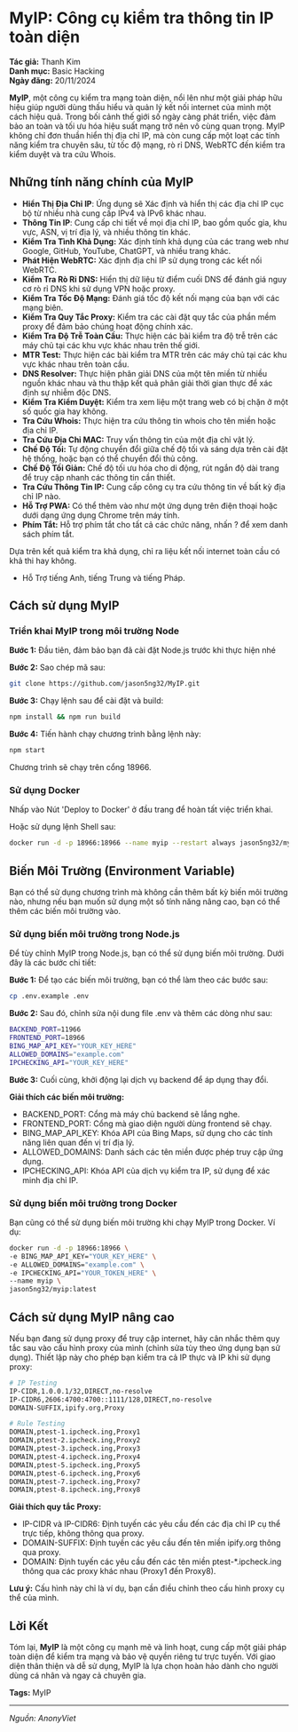 # MyIP: Công cụ kiểm tra thông tin IP toàn diện

**Tác giả:** Thanh Kim  
**Danh mục:** Basic Hacking  
**Ngày đăng:** 20/11/2024  

**MyIP**, một công cụ kiểm tra mạng toàn diện, nổi lên như một giải pháp hữu hiệu giúp người dùng thấu hiểu và quản lý kết nối internet của mình một cách hiệu quả. Trong bối cảnh thế giới số ngày càng phát triển, việc đảm bảo an toàn và tối ưu hóa hiệu suất mạng trở nên vô cùng quan trọng. MyIP không chỉ đơn thuần hiển thị địa chỉ IP, mà còn cung cấp một loạt các tính năng kiểm tra chuyên sâu, từ tốc độ mạng, rò rỉ DNS, WebRTC đến kiểm tra kiểm duyệt và tra cứu Whois.

## **Những tính năng chính của MyIP**

- **Hiển Thị Địa Chỉ IP**: Ứng dụng sẽ Xác định và hiển thị các địa chỉ IP cục bộ từ nhiều nhà cung cấp IPv4 và IPv6 khác nhau.
- **Thông Tin IP**: Cung cấp chi tiết về mọi địa chỉ IP, bao gồm quốc gia, khu vực, ASN, vị trí địa lý, và nhiều thông tin khác.
- **Kiểm Tra Tình Khả Dụng:** Xác định tính khả dụng của các trang web như Google, GitHub, YouTube, ChatGPT, và nhiều trang khác.
- **Phát Hiện WebRTC:** Xác định địa chỉ IP sử dụng trong các kết nối WebRTC.
- **Kiểm Tra Rò Rỉ DNS:** Hiển thị dữ liệu từ điểm cuối DNS để đánh giá nguy cơ rò rỉ DNS khi sử dụng VPN hoặc proxy.
- **Kiểm Tra Tốc Độ Mạng:** Đánh giá tốc độ kết nối mạng của bạn với các mạng biên.
- **Kiểm Tra Quy Tắc Proxy:** Kiểm tra các cài đặt quy tắc của phần mềm proxy để đảm bảo chúng hoạt động chính xác.
- **Kiểm Tra Độ Trễ Toàn Cầu:** Thực hiện các bài kiểm tra độ trễ trên các máy chủ tại các khu vực khác nhau trên thế giới.
- **MTR Test:** Thực hiện các bài kiểm tra MTR trên các máy chủ tại các khu vực khác nhau trên toàn cầu.
- **DNS Resolver:** Thực hiện phân giải DNS của một tên miền từ nhiều nguồn khác nhau và thu thập kết quả phân giải thời gian thực để xác định sự nhiễm độc DNS.
- **Kiểm Tra Kiểm Duyệt:** Kiểm tra xem liệu một trang web có bị chặn ở một số quốc gia hay không.
- **Tra Cứu Whois:** Thực hiện tra cứu thông tin whois cho tên miền hoặc địa chỉ IP.
- **Tra Cứu Địa Chỉ MAC:** Truy vấn thông tin của một địa chỉ vật lý.
- **Chế Độ Tối:** Tự động chuyển đổi giữa chế độ tối và sáng dựa trên cài đặt hệ thống, hoặc bạn có thể chuyển đổi thủ công.
- **Chế Độ Tối Giản:** Chế độ tối ưu hóa cho di động, rút ngắn độ dài trang để truy cập nhanh các thông tin cần thiết.
- **Tra Cứu Thông Tin IP:** Cung cấp công cụ tra cứu thông tin về bất kỳ địa chỉ IP nào.
- **Hỗ Trợ PWA:** Có thể thêm vào như một ứng dụng trên điện thoại hoặc dưới dạng ứng dụng Chrome trên máy tính.
- **Phím Tắt:** Hỗ trợ phím tắt cho tất cả các chức năng, nhấn ? để xem danh sách phím tắt.

Dựa trên kết quả kiểm tra khả dụng, chỉ ra liệu kết nối internet toàn cầu có khả thi hay không.
- Hỗ Trợ tiếng Anh, tiếng Trung và tiếng Pháp.

## **Cách sử dụng MyIP**

### **Triển khai MyIP trong môi trường Node**

**Bước 1:** Đầu tiên, đảm bảo bạn đã cài đặt Node.js trước khi thực hiện nhé

**Bước 2:** Sao chép mã sau:

```bash
git clone https://github.com/jason5ng32/MyIP.git
```

**Bước 3:** Chạy lệnh sau để cài đặt và build:

```bash
npm install && npm run build
```

**Bước 4:** Tiến hành chạy chương trình bằng lệnh này:

```bash
npm start
```

Chương trình sẽ chạy trên cổng 18966.

### **Sử dụng Docker**

Nhấp vào Nút 'Deploy to Docker' ở đầu trang để hoàn tất việc triển khai.

Hoặc sử dụng lệnh Shell sau:

```bash
docker run -d -p 18966:18966 --name myip --restart always jason5ng32/myip:latest
```

## **Biến Môi Trường (Environment Variable)**

Bạn có thể sử dụng chương trình mà không cần thêm bất kỳ biến môi trường nào, nhưng nếu bạn muốn sử dụng một số tính năng nâng cao, bạn có thể thêm các biến môi trường vào.

### **Sử dụng biến môi trường trong Node.js**

Để tùy chỉnh MyIP trong Node.js, bạn có thể sử dụng biến môi trường. Dưới đây là các bước chi tiết:

**Bước 1:** Để tạo các biến môi trường, bạn có thể làm theo các bước sau:

```bash
cp .env.example .env
```

**Bước 2:** Sau đó, chỉnh sửa nội dung file .env và thêm các dòng như sau:

```bash
BACKEND_PORT=11966
FRONTEND_PORT=18966
BING_MAP_API_KEY="YOUR_KEY_HERE"
ALLOWED_DOMAINS="example.com"
IPCHECKING_API="YOUR_KEY_HERE"
```

**Bước 3:** Cuối cùng, khởi động lại dịch vụ backend để áp dụng thay đổi.

**Giải thích các biến môi trường:**

- BACKEND_PORT: Cổng mà máy chủ backend sẽ lắng nghe.
- FRONTEND_PORT: Cổng mà giao diện người dùng frontend sẽ chạy.
- BING_MAP_API_KEY: Khóa API của Bing Maps, sử dụng cho các tính năng liên quan đến vị trí địa lý.
- ALLOWED_DOMAINS: Danh sách các tên miền được phép truy cập ứng dụng.
- IPCHECKING_API: Khóa API của dịch vụ kiểm tra IP, sử dụng để xác minh địa chỉ IP.

### **Sử dụng biến môi trường trong Docker**

Bạn cũng có thể sử dụng biến môi trường khi chạy MyIP trong Docker. Ví dụ:

```bash
docker run -d -p 18966:18966 \
-e BING_MAP_API_KEY="YOUR_KEY_HERE" \
-e ALLOWED_DOMAINS="example.com" \
-e IPCHECKING_API="YOUR_TOKEN_HERE" \
--name myip \
jason5ng32/myip:latest
```

## **Cách sử dụng MyIP nâng cao**

Nếu bạn đang sử dụng proxy để truy cập internet, hãy cân nhắc thêm quy tắc sau vào cấu hình proxy của mình (chỉnh sửa tùy theo ứng dụng bạn sử dụng). Thiết lập này cho phép bạn kiểm tra cả IP thực và IP khi sử dụng proxy:

```bash
# IP Testing
IP-CIDR,1.0.0.1/32,DIRECT,no-resolve
IP-CIDR6,2606:4700:4700::1111/128,DIRECT,no-resolve
DOMAIN-SUFFIX,ipify.org,Proxy

# Rule Testing
DOMAIN,ptest-1.ipcheck.ing,Proxy1
DOMAIN,ptest-2.ipcheck.ing,Proxy2
DOMAIN,ptest-3.ipcheck.ing,Proxy3
DOMAIN,ptest-4.ipcheck.ing,Proxy4
DOMAIN,ptest-5.ipcheck.ing,Proxy5
DOMAIN,ptest-6.ipcheck.ing,Proxy6
DOMAIN,ptest-7.ipcheck.ing,Proxy7
DOMAIN,ptest-8.ipcheck.ing,Proxy8
```

**Giải thích quy tắc Proxy:**

- IP-CIDR và IP-CIDR6: Định tuyến các yêu cầu đến các địa chỉ IP cụ thể trực tiếp, không thông qua proxy.
- DOMAIN-SUFFIX: Định tuyến các yêu cầu đến tên miền ipify.org thông qua proxy.
- DOMAIN: Định tuyến các yêu cầu đến các tên miền ptest-*.ipcheck.ing thông qua các proxy khác nhau (Proxy1 đến Proxy8).

**Lưu ý:** Cấu hình này chỉ là ví dụ, bạn cần điều chỉnh theo cấu hình proxy cụ thể của mình.

## **Lời Kết**

Tóm lại, **MyIP** là một công cụ mạnh mẽ và linh hoạt, cung cấp một giải pháp toàn diện để kiểm tra mạng và bảo vệ quyền riêng tư trực tuyến. Với giao diện thân thiện và dễ sử dụng, MyIP là lựa chọn hoàn hảo dành cho người dùng cá nhân và ngay cả chuyên gia.

**Tags:** MyIP

---

*Nguồn: AnonyViet*
